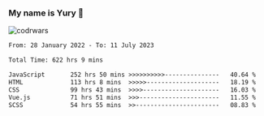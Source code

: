 ### My name is Yury 👋 
![codrwars](https://www.codewars.com/users/litury/badges/micro) 


<!--START_SECTION:waka-->

```txt
From: 28 January 2022 - To: 11 July 2023

Total Time: 622 hrs 9 mins

JavaScript       252 hrs 50 mins >>>>>>>>>>---------------   40.64 %
HTML             113 hrs 8 mins  >>>>>--------------------   18.19 %
CSS              99 hrs 43 mins  >>>>---------------------   16.03 %
Vue.js           71 hrs 51 mins  >>>----------------------   11.55 %
SCSS             54 hrs 55 mins  >>-----------------------   08.83 %
```

<!--END_SECTION:waka-->

